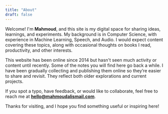 ```yaml
---
title: "About"
draft: false
---
```


Welcome! I'm **Mahmoud**, and this site is my digital space for sharing ideas, learnings, and experiments. My background is in Computer Science, with experience in Machine Learning, Speech, and Audio. I would expect content covering these topics, along with occasional thoughts on books I read, productivity, and other interests.

This website has been online since 2014 but hasn't seen much activity or content until recently. Some of the notes you will find here go back a while. I have been gradually collecting and publishing them online so they’re easier to share and revisit. They reflect both older explorations and current projects.  

If you spot a typo, have feedback, or would like to collaborate, feel free to reach me at **[hello@mahmoudalismail.com](mailto:hello@mahmoudalismail.com)**.  

Thanks for visiting, and I hope you find something useful or inspiring here!  
